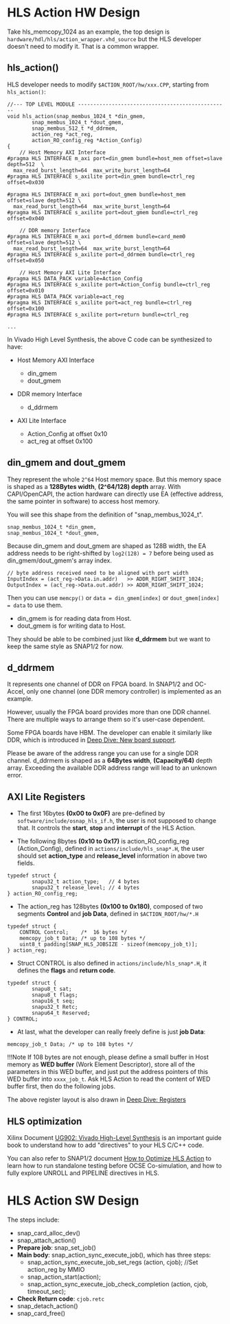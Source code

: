 # HLS Action HW Design

Take hls_memcopy_1024 as an example, the top design is `hardware/hdl/hls/action_wrapper.vhd_source` but the HLS developer doesn't need to modify it. That is a common wrapper. 

## hls_action()
HLS developer needs to modify `$ACTION_ROOT/hw/xxx.CPP`, starting from `hls_action()`:

```
//--- TOP LEVEL MODULE -------------------------------------------------
void hls_action(snap_membus_1024_t *din_gmem,
		snap_membus_1024_t *dout_gmem,
		snap_membus_512_t *d_ddrmem,
		action_reg *act_reg,
		action_RO_config_reg *Action_Config)
{
	// Host Memory AXI Interface
#pragma HLS INTERFACE m_axi port=din_gmem bundle=host_mem offset=slave depth=512  \
  max_read_burst_length=64  max_write_burst_length=64 
#pragma HLS INTERFACE s_axilite port=din_gmem bundle=ctrl_reg offset=0x030

#pragma HLS INTERFACE m_axi port=dout_gmem bundle=host_mem offset=slave depth=512 \
  max_read_burst_length=64  max_write_burst_length=64 
#pragma HLS INTERFACE s_axilite port=dout_gmem bundle=ctrl_reg offset=0x040

	// DDR memory Interface
#pragma HLS INTERFACE m_axi port=d_ddrmem bundle=card_mem0 offset=slave depth=512 \
  max_read_burst_length=64  max_write_burst_length=64 
#pragma HLS INTERFACE s_axilite port=d_ddrmem bundle=ctrl_reg offset=0x050

	// Host Memory AXI Lite Interface
#pragma HLS DATA_PACK variable=Action_Config
#pragma HLS INTERFACE s_axilite port=Action_Config bundle=ctrl_reg offset=0x010
#pragma HLS DATA_PACK variable=act_reg
#pragma HLS INTERFACE s_axilite port=act_reg bundle=ctrl_reg offset=0x100
#pragma HLS INTERFACE s_axilite port=return bundle=ctrl_reg

...
```

In Vivado High Level Synthesis, the above C code can be synthesized to have:

* Host Memory AXI Interface
    * din_gmem
    * dout_gmem

* DDR memory Interface
    * d_ddrmem

* AXI Lite Interface
    * Action_Config at offset 0x10
    * act_reg at offset 0x100


## din_gmem and dout_gmem

They represent the whole `2^64` Host memory space. But this memory space is shaped as a **128Bytes width**, **(2^64/128) depth** array. With CAPI/OpenCAPI, the action hardware can directly use EA (effective address, the same pointer in software) to access host memory. 

You will see this shape from the definition of "snap_membus_1024_t".

```
snap_membus_1024_t *din_gmem,
snap_membus_1024_t *dout_gmem,
``` 

Because din_gmem and dout_gmem are shaped as 128B width, the EA address needs to be right-shifted by `log2(128) = 7` before being used as din_gmem/dout_gmem's array index. 

```
// byte address received need to be aligned with port width
InputIndex = (act_reg->Data.in.addr)   >> ADDR_RIGHT_SHIFT_1024;
OutputIndex = (act_reg->Data.out.addr) >> ADDR_RIGHT_SHIFT_1024;
```

Then you can use `memcpy()` or `data = din_gmem[index]` or `dout_gmem[index] = data` to use them.


* din_gmem is for reading data from Host.
* dout_gmem is for writing data to Host.

They should be able to be combined just like **d_ddrmem** but we want to keep the same style as SNAP1/2 for now.

## d_ddrmem
It represents one channel of DDR on FPGA board. In SNAP1/2 and OC-Accel, only one channel (one DDR memory controller) is implemented as an example. 

However, usually the FPGA board provides more than one DDR channel. There are multiple ways to arrange them so it's user-case dependent. 

Some FPGA boards have HBM. The developer can enable it similarly like DDR, which is introduced in [Deep Dive: New board support].

[Deep Dive: New board support]: ../../deep-dive/board-package/

Please be aware of the address range you can use for a single DDR channel. d_ddrmem is shaped as a **64Bytes width**, **(Capacity/64)** depth array. Exceeding the available DDR address range will lead to an unknown error.

## AXI Lite Registers

* The first 16bytes **(0x00 to 0x0F)** are pre-defined by `software/include/osnap_hls_if.h`, the user is not supposed to change that. It controls the **start**, **stop** and **interrupt** of the HLS Action.

* The following 8bytes **(0x10 to 0x17)** is action_RO_config_reg (Action_Config), defined in `actions/include/hls_snap*.H`, the user should set **action_type** and **release_level** information in above two fields.

```
typedef struct {
        snapu32_t action_type;   // 4 bytes
        snapu32_t release_level; // 4 bytes
} action_RO_config_reg;
```

* The action_reg has 128bytes **(0x100 to 0x180)**, composed of two segments **Control** and **job Data**, defined in `$ACTION_ROOT/hw/*.H`

```
typedef struct {
	CONTROL Control;	/*  16 bytes */
	memcopy_job_t Data;	/* up to 108 bytes */
	uint8_t padding[SNAP_HLS_JOBSIZE - sizeof(memcopy_job_t)];
} action_reg;
```

* Struct CONTROL is also defined in `actions/include/hls_snap*.H`, it defines the **flags** and **return code**.

```
typedef struct {
        snapu8_t sat;
        snapu8_t flags;
        snapu16_t seq;
        snapu32_t Retc;
        snapu64_t Reserved;
} CONTROL;
```

* At last, what the developer can really freely define is just **job Data**: 

```
memcopy_job_t Data;	/* up to 108 bytes */
```

!!!Note
    If 108 bytes are not enough, please define a small buffer in Host memory as **WED buffer** (Work Element Descriptor), store all of the parameters in this WED buffer, and just put the address pointers of this WED buffer into `xxxx_job_t`. Ask HLS Action to read the content of WED buffer first, then do the following jobs.

The above register layout is also drawn in [Deep Dive: Registers] 

[Deep Dive: Registers]: ../../deep-dive/registers/#action-register-definition

## HLS optimization

Xilinx Document [UG902: Vivado High-Level Synthesis] is an important guide book to understand how to add "directives" to your HLS C/C++ code.

[UG902: Vivado High-Level Synthesis]: https://www.xilinx.com/support/documentation/sw_manuals/xilinx2019_1/ug902-vivado-high-level-synthesis.pdf

You can also refer to SNAP1/2 document [How to Optimize HLS Action] to learn how to run standalone testing before OCSE Co-simulation, and how to fully explore UNROLL and PIPELINE directives in HLS. 

[How to Optimize HLS Action]: https://github.com/open-power/snap/blob/master/doc/AN_CAPI_SNAP-How_to_optimize_an_HLS_action.pdf

# HLS Action SW Design

The steps include:

* snap_card_alloc_dev()
* snap_attach_action()
* **Prepare job**: snap_set_job()
* **Main body**: snap_action_sync_execute_job(), which has three steps:
    * snap_action_sync_execute_job_set_regs (action, cjob); //Set action_reg by MMIO
    * snap_action_start(action);
    * snap_action_sync_execute_job_check_completion (action, cjob, timeout_sec);
* **Check Return code**: `cjob.retc`
* snap_detach_action()
* snap_card_free()






